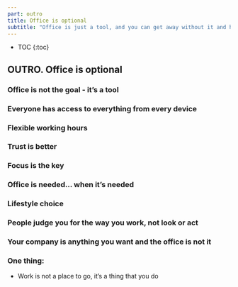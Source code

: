 ```yaml
---
part: outro
title: Office is optional
subtitle: "Office is just a tool, and you can get away without it and have a more effective team than ever!"
---
```


* TOC
{:toc}

## OUTRO. Office is optional

### Office is not the goal - it’s a tool

### Everyone has access to everything from every device

### Flexible working hours

### Trust is better

### Focus is the key

### Office is needed... when it’s needed

### Lifestyle choice

### People judge you for the way you work, not look or act

### Your company is anything you want and the office is not it

### One thing:

- Work is not a place to go, it’s a thing that you do
